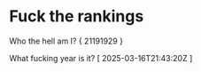 # Fuck the rankings

Who the hell am I?
{ 21191929 }

What fucking year is it?
[ 2025-03-16T21:43:20Z ]

